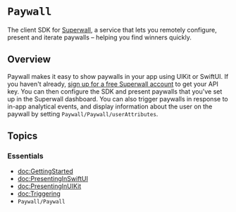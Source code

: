 # ``Paywall``

The client SDK for [Superwall](https://superwall.com), a service that lets you remotely configure, present and iterate paywalls – helping you find winners quickly.

## Overview

Paywall makes it easy to show paywalls in your app using UIKit or SwiftUI. If you haven't already, [sign up for a free Superwall account](https://superwall.com/sign-up) to get your API key. You can then configure the SDK and present paywalls that you've set up in the Superwall dashboard. You can also trigger paywalls in response to in-app analytical events, and display information about the user on the paywall by setting ``Paywall/Paywall/userAttributes``.

## Topics

### Essentials

- <doc:GettingStarted>
- <doc:PresentingInSwiftUI>
- <doc:PresentingInUIKit>
- <doc:Triggering>
- ``Paywall/Paywall``
